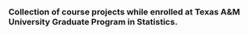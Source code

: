 ### Collection of course projects while enrolled at Texas A&M University Graduate Program in Statistics.
